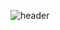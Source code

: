 ![header](https://capsule-render.vercel.app/api?type=venom&height=200&text=NaHyun%20Eun&fontSize=70&color=0:8871e5,100:b678c4&stroke=b678c4)

<!--
</br>
<h3>🐯Skills🐯</h3>
</br>
<h4>Languages & Libraries & Platforms</h4>
<img src="https://img.shields.io/badge/c-%2300599C.svg?style=for-the-badge&logo=c&logoColor=white">
<img src="https://img.shields.io/badge/c++-%2300599C.svg?style=for-the-badge&logo=c%2B%2B&logoColor=white">
<img src="https://img.shields.io/badge/java-%23ED8B00.svg?style=for-the-badge&logo=java&logoColor=white">
<img src="https://img.shields.io/badge/opencv-%23white.svg?style=for-the-badge&logo=opencv&logoColor=white">
<img src="https://img.shields.io/badge/Android%20Studio-3DDC84.svg?style=for-the-badge&logo=android-studio&logoColor=white">
![header](https://capsule-render.vercel.app/api?type=wave&color=auto&height=300&section=header&text=nahyun%20Eun&fontSize=90)

**Eunnahyun/Eunnahyun** is a ✨ _special_ ✨ repository because its `README.md` (this file) appears on your GitHub profile.

Here are some ideas to get you started:

- 🔭 I’m currently working on ...
- 🌱 I’m currently learning ...
- 👯 I’m looking to collaborate on ...
- 🤔 I’m looking for help with ...
- 💬 Ask me about ...
- 📫 How to reach me: ...
- 😄 Pronouns: ...
- ⚡ Fun fact: ...
-->
